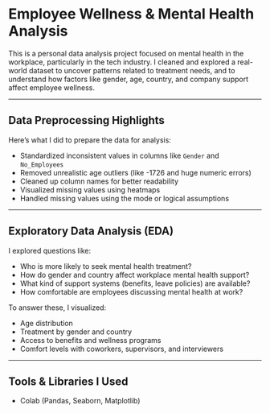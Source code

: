 # Employee Wellness & Mental Health Analysis

This is a personal data analysis project focused on mental health in the workplace, particularly in the tech industry. I cleaned and explored a real-world dataset to uncover patterns related to treatment needs, and to understand how factors like gender, age, country, and company support affect employee wellness.

---

## Data Preprocessing Highlights

Here’s what I did to prepare the data for analysis:
- Standardized inconsistent values in columns like `Gender` and `No_Employees`
- Removed unrealistic age outliers (like -1726 and huge numeric errors)
- Cleaned up column names for better readability
- Visualized missing values using heatmaps
- Handled missing values using the mode or logical assumptions

---

## Exploratory Data Analysis (EDA)

I explored questions like:
- Who is more likely to seek mental health treatment?
- How do gender and country affect workplace mental health support?
- What kind of support systems (benefits, leave policies) are available?
- How comfortable are employees discussing mental health at work?

To answer these, I visualized:
- Age distribution
- Treatment by gender and country
- Access to benefits and wellness programs
- Comfort levels with coworkers, supervisors, and interviewers

---

## Tools & Libraries I Used

- Colab (Pandas, Seaborn, Matplotlib)
